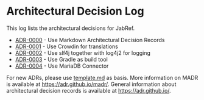 # Architectural Decision Log

This log lists the architectural decisions for JabRef.

<!-- adrlog -->

- [ADR-0000](0000-use-markdown-architectural-decision-records.md) - Use Markdown Architectural Decision Records
- [ADR-0001](0001-use-crowdin-for-translations.md) - Use Crowdin for translations
- [ADR-0002](0002-use-slf4j-for-logging.md) - Use slf4j together with log4j2 for logging
- [ADR-0003](0003-use-gradle-as-build-tool.md) - Use Gradle as build tool
- [ADR-0004](0004-use-mariadb-connector.md) - Use MariaDB Connector

<!-- adrlogstop -->

For new ADRs, please use [template.md](template.md) as basis.
More information on MADR is available at <https://adr.github.io/madr/>.
General information about architectural decision records is available at <https://adr.github.io/>.
